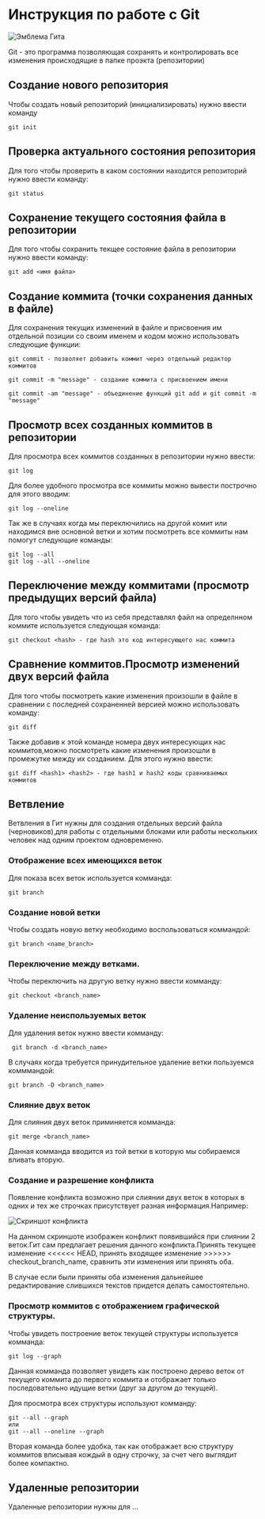 # Инструкция по работе с Git

![Эмблема Гита](git.jpg)

Git - это программа позволяющая сохранять и контролировать все изменения происходящие в папке проэкта (репозитории)

## Создание нового репозитория

Чтобы создать новый репозиторий (инициализировать) нужно ввести команду

    git init


## Проверка актуального состояния репозитория

Для того чтобы проверить в каком состоянии находится репозиторий нужно ввести команду:

    git status

 ## Сохранение текущего состояния файла в репозитории

Для того чтобы сохранить текщее состояние файла в репозитории нужно ввести команду:

    git add <имя файла>

## Создание коммита (точки сохранения данных в файле)

Для сохранения текущих изменений в файле и присвоения им отдельной позиции со своим именем и кодом можно использовать следующие функции:

    git commit - позволяет добавить коммит через отдельный редактор коммитов

    git commit -m "message" - создание коммита с присвоением имени

    git commit -am "message" - объединение функций git add и git commit -m "message"

## Просмотр всех созданных коммитов в репозитории

Для просмотра всех коммитов созданных в репозитории нужно ввести:

    git log 

Для более удобного просмотра все коммиты можно вывести построчно для этого вводим:

    git log --oneline

Так же в случаях когда мы переключились на другой комит или находимся вне основной ветки и хотим посмотреть все коммиты нам помогут следующие команды:

    git log --all
    git log --all --oneline

## Переключение между коммитами (просмотр предыдущих версий файла)

Для того чтобы увидеть что из себя представлял файл на определнном коммите используется следующая команда:

    git checkout <hash> - где hash это код интересующего нас коммита

## Сравнение коммитов.Просмотр изменений двух версий файла

Для того чтобы посмотреть какие изменения произошли в файле в сравнении с последней сохраненней версией можно использовать команду:

    git diff

Также добавив к этой команде номера двух интересующих нас коммитов,можно посмотреть какие изменения произошли в промежутке между их созданием. Для этого нужно ввести:

    git diff <hash1> <hash2> - где hash1 и hash2 коды сравниваемых коммитов

## Ветвление

Ветвления в Гит нужны для создания отдельных версий файла (черновиков),для работы с отдельными блоками или работы нескольких человек над одним проектом одновременно.

### Отображение всех имеющихся веток
Для показа всех веток используется комманда:

    git branch

### Создание новой ветки

Чтобы создать новую ветку необходимо воспользоваться коммандой:

    git branch <name_branch>

### Переключение между ветками.

Чтобы переключить на другую ветку нужно ввести комманду:

    git checkout <branch_name>
    
### Удаление неиспользуемых веток

Для удаления веток нужно ввести комманду:

     git branch -d <branch_name>

В случаях когда требуется принудительное удаление ветки пользуемся комммандой:

    git branch -D <branch_name>    

### Слияние двух веток

Для слияния двух веток приминяется комманда:

    git merge <branch_name>

Данная комманда вводится из той ветки в которую мы собираемся вливать вторую.

### Создание и разрешение конфликта

Появление конфликта возможно при слиянии двух веток в которых в одних и тех же строчках присутствует разная информация.Например:

![Скриншот конфликта](conflikt.jpg)

На данном скриншоте изображен конфликт появившийся при слиянии 2 веток.Гит сам предлагает решения данного конфликта.Принять текущее изменение <<<<<< HEAD, принять входящее изменение >>>>>> checkout_branch_name, сравнить эти изменения или принять оба.

В случае если были приняты оба изменения дальнейшее редактирование слившихся текстов придется делать самостоятельно.

### Просмотр коммитов с отображением графической структуры.

Чтобы увидеть построение веток текущей структуры используется комманда:

    git log --graph

Данная комманда позволяет увидеть как построено дерево веток от текущего коммита до первого коммита и отображает только последовательно идущие ветки (друг за другом до текущей).

Для просмотра всех структуры используют комманду:

    git --all --graph
    или
    git --all --oneline --graph

Вторая команда более удобка, так как отображает всю структуру коммитов вписывая кождый в одну строчку, за счет чего выглядит более компактно.

## Удаленные репозитории

Удаленные репозитории нужны для ...
